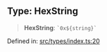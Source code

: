 
## Type: HexString

> **HexString**: `` `0x${string}` ``

Defined in: [src/types/index.ts:20](https://github.com/centrifuge/sdk/blob/e8e313ed95c35b522a7e87515220a81ae2649430/src/types/index.ts#L20)
